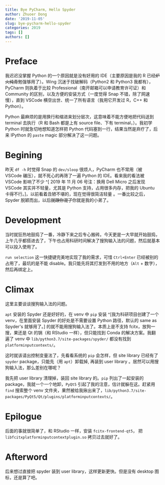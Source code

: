 ```yaml
---
title: Bye PyCharm, Hello Spyder
author: Zhuoer Dong
date: '2019-11-05'
slug: bye-pycharm-hello-spyder
categories: 2019
tags: []
authors: []
---
```




# Preface

我迟迟没掌握 Python 的一个原因就是没有好用的 IDE（主要原因是我的 R 已经~~炉火纯青~~勉强够用了）。Wing 沉迷于找破解码（Python2 和 Python3 我都有），PyCharm 则执着于比较 Professional（南开邮箱可以申请教育许可证）和 Community 的区别，以及方便的安装方式（一度觉得 Snap 不错，除了网速慢），直到 VSCode 横空出世、统一了所有语言（我用它开发过 R，C++ 和 Python）。

Python 最麻烦的是用换行和缩进来划分层次，这意味着不能方便地把代码送到 terminal 去执行（R 和 Bash 都是上有 source file、下有 terminal，）。我初学 Python 时就急切地想知道怎样把 Python 代码塞到一行，结果当然是弃疗了，后来 IPython 的 `paste` magic 部分解决了这一问题。



# Begining

昨天 `df -h` 时觉得 Snap 的 `dev/sloop` 很烦人，PyCharm 也不常用（被 VSCode 碾压），就不死心的再筛了一遍 Python 的 IDE。看来我的看法被 VSCode 影响了不少 ^[ 2019 年 11 月 06 号注：换用 Dell Micro 之后发现 VSCode 其实并不轻量，尤其是 Python 支持，占用很多内存，把我的  Ubuntu 卡得不行。]，以前看着丑陋不堪的，现在觉得很简洁轻量 。一番比较之后，Spyder 脱颖而出，以后~~就跟你混了~~你就是我的小弟了。



# Development

当时就狂热地鼓捣了一番，冷静下来之后专心搬砖。今天更是一大早就开始鼓捣，上午几乎都搭进去了，下午也占用科研时间解决了搜狗输入法的问题，然后就基本可以投入使用了。

`run selection` 这一快捷键完美地实现了我的需求，可惜 `Ctrl+Enter` 已经被别的占用了，最坑的是不能 disable。我只能先将其打发到不用的地方（`Alt` + 数字），然后再绑定上。



# Climax

这里主要谈谈搜狗输入法的问题。

`apt` 安装的 Spyder 还是好好的，在 venv 中 `pip` 安装 ^[我为科研项目创建了一个 venv，在里面安装 Spyder 的好处是不需要设置 Python 路径，默认的 same as Spyder's 就够用了。] 的就不能用搜狗输入法了。本质上是不支持 fcitx，放狗一搜，果还是 Qt 的锅（和 RStudio 一样），但只能找到 Conda 的解决方案。我翻遍了 venv 中 `lib/python3.7/site-packages/spyder/` 都没有找到 `platforminputcontexts/`。

这时就该请出控制变量法了，先看看系统的 `pip` 会怎样，但 site library 已经有了 `spyder` package，只能先（用 `apt`）卸载掉, 再装到 user library 。居然可以用搜狗输入法，那么差别在哪呢？

我先把 user library 清理掉，装回 site library 的。`pip` 列出了一起安装的 package，我就一个一个地卸，`PyQt5` 引起了我的注意，估计就躲在这。赶紧用 `find` 搜索整个 venv 文件夹，果然被给我揪出来了，`lib/python3.7/site-packages/PyQt5/Qt/plugins/platforminputcontexts/`。



# Epilogue

后面的事就很简单了，和 RStudio 一样，安装 `fcitx-frontend-qt5`， 把 `libfcitxplatforminputcontextplugin.so` 拷贝过去就好了。



# Afterword

后来想过直接把 spyder 装到 user library，这样更新更快。但是没有 desktop 图标，还是算了吧。
